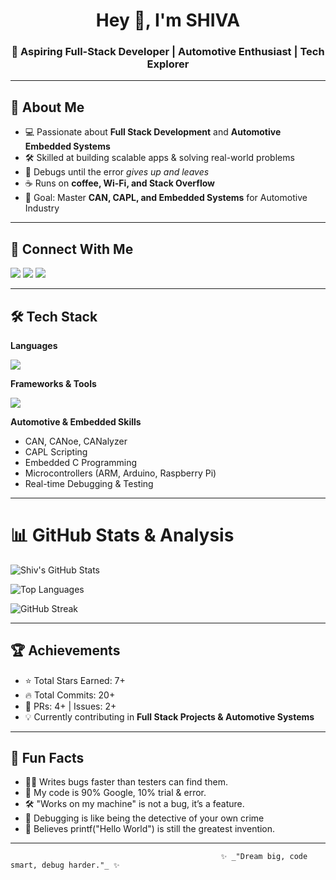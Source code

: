 <h1 align="center">Hey 👋, I'm SHIVA</h1>
<h3 align="center">🚀 Aspiring Full-Stack Developer | Automotive Enthusiast | Tech Explorer</h3>

---

## 🌟 About Me
- 💻 Passionate about **Full Stack Development** and **Automotive Embedded Systems**  
- 🛠️ Skilled at building scalable apps & solving real-world problems  
- 🔎 Debugs until the error *gives up and leaves*  
- ☕ Runs on **coffee, Wi-Fi, and Stack Overflow**  
- 🎯 Goal: Master **CAN, CAPL, and Embedded Systems** for Automotive Industry  

---

## 🔗 Connect With Me
<p align="left">
<a href="https://www.linkedin.com/in/sivanishanth-c/" target="_blank"><img src="https://img.shields.io/badge/LinkedIn-%230077B5.svg?logo=linkedin&logoColor=white" /></a>
<a href="https://www.instagram.com/_.itz_shiv__" target="_blank"><img src="https://img.shields.io/badge/Instagram-%23E4405F.svg?logo=Instagram&logoColor=white" /></a>
<a href="mailto:shivachandra2702@gmail.com" target="_blank"><img src="https://img.shields.io/badge/Email-D14836?logo=gmail&logoColor=white" /></a>
</p>

---


## 🛠️ Tech Stack

**Languages**
<p>
<img src="https://skillicons.dev/icons?i=java,python,js,ts,html,css,c,cpp,mysql,mongodb,sqlite" />
</p>

**Frameworks & Tools**
<p>
<img src="https://skillicons.dev/icons?i=react,next,nodejs,express,tailwind,git,github,vscode,eclipse,arduino" />
</p>

**Automotive & Embedded Skills**
- CAN, CANoe, CANalyzer  
- CAPL Scripting  
- Embedded C Programming  
- Microcontrollers (ARM, Arduino, Raspberry Pi)  
- Real-time Debugging & Testing  

---
# 📊 GitHub Stats & Analysis

![Shiv's GitHub Stats](https://github-readme-stats.vercel.app/api?username=Sivanishanth2&show_icons=true&theme=radical&count_private=true)

![Top Languages](https://github-readme-stats.vercel.app/api/top-langs/?username=Sivanishanth2&layout=compact&theme=radical)

![GitHub Streak](https://github-readme-streak-stats.herokuapp.com/?user=Sivanishanth2&theme=radical)

---

## 🏆 Achievements
- ⭐ Total Stars Earned: 7+  
- 🔥 Total Commits: 20+  
- 📂 PRs: 4+ | Issues: 2+  
- 💡 Currently contributing in **Full Stack Projects & Automotive Systems**  

---

## 🚀 Fun Facts
- 🧑‍💻 Writes bugs faster than testers can find them. 
- 🥷 My code is 90% Google, 10% trial & error.
- 🛠️ "Works on my machine" is not a bug, it’s a feature.
- 🐛 Debugging is like being the detective of your own crime
- 🐧 Believes printf("Hello World") is still the greatest invention.  

---

                                                   ✨ _"Dream big, code smart, debug harder."_ ✨
